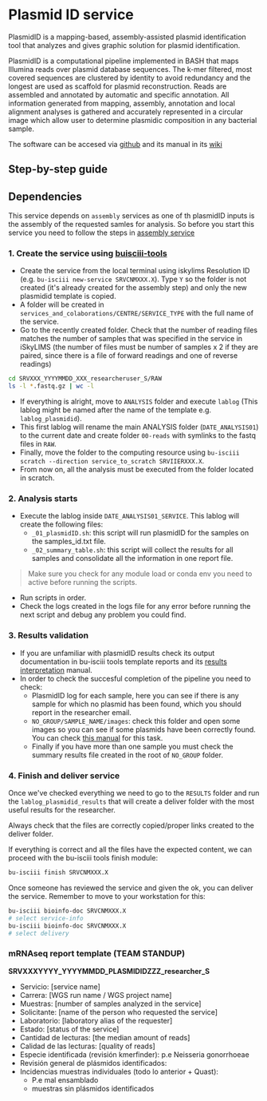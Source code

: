 # Plasmid ID service

PlasmidID is a mapping-based, assembly-assisted plasmid identification tool that analyzes and gives graphic solution for plasmid identification.

PlasmidID is a computational pipeline implemented in BASH that maps Illumina reads over plasmid database sequences. The k-mer filtered, most covered sequences are clustered by identity to avoid redundancy and the longest are used as scaffold for plasmid reconstruction. Reads are assembled and annotated by automatic and specific annotation. All information generated from mapping, assembly, annotation and local alignment analyses is gathered and accurately represented in a circular image which allow user to determine plasmidic composition in any bacterial sample.

The software can be accesed via [github](https://github.com/BU-ISCIII/plasmidID) and its manual in its [wiki](https://github.com/BU-ISCIII/plasmidID/wiki)

## Step-by-step guide

## Dependencies

This service depends on `assembly` services as one of th plasmidID inputs is the assembly of the requested samles for analysis. So before you start this service you need to follow the steps in [assembly service](./Assembly-service.md)

### 1. Create the service using [buisciii-tools](https://github.com/BU-ISCIII/buisciii-tools)

- Create the service from the local terminal using iskylims Resolution ID (e.g. `bu-isciii new-service SRVCNMXXX.X`). Type `Y` so the folder is not created (it's already created for the assembly step) and only the new plasmidid template is copied.
- A folder will be created in `services_and_colaborations/CENTRE/SERVICE_TYPE` with the full name of the service.
- Go to the recently created folder. Check that the number of reading files matches the number of samples that was specified in the service in iSkyLIMS (the number of files must be number of samples x 2 if they are paired, since there is a file of forward readings and one of reverse readings)

```Bash
cd SRVXXX_YYYYMMDD_XXX_researcheruser_S/RAW
ls -l *.fastq.gz | wc -l
```

- If everything is alright, move to `ANALYSIS` folder and execute `lablog` (This lablog might be named after the name of the template e.g. `lablog_plasmidid`).
- This first lablog will rename the main ANALYSIS folder (`DATE_ANALYSIS01`) to the current date and create folder `00-reads` with symlinks to the fastq files in `RAW`.
- Finally, move the folder to the computing resource using `bu-isciii scratch --direction service_to_scratch SRVIIERXXX.X`.
- From now on, all the analysis must be executed from the folder located in scratch.

### 2. Analysis starts

- Execute the lablog inside `DATE_ANALYSIS01_SERVICE`. This lablog will create the following files:
  - `_01_plasmidID.sh`: this script will run plasmidID for the samples on the samples_id.txt file.
  - `_02_summary_table.sh`: this script will collect the results for all samples and consolidate all the information in one report file.

> Make sure you check for any module load or conda env you need to active before running the scripts.

- Run scripts in order.
- Check the logs created in the logs file for any error before running the next script and debug any problem you could find.

### 3. Results validation

- If you are unfamiliar with plasmidID results check its output documentation in bu-isciii tools template reports and its [results interpretation](https://github.com/BU-ISCIII/plasmidID/wiki/Understanding-the-image%3A-track-by-track) manual.
- In order to check the succesful completion of the pipeline you need to check:
  - PlasmidID log for each sample, here you can see if there is any sample for which no plasmid has been found, which you should report in the researcher email.
  - `NO_GROUP/SAMPLE_NAME/images`: check this folder and open some images so you can see if some plasmids have been correctly found. You can check [this manual](https://github.com/BU-ISCIII/plasmidID/wiki/How-to-chose-the-right-plasmids) for this task.
  - Finally if you have more than one sample you must check the summary results file created in the root of `NO_GROUP` folder.

### 4. Finish and deliver service

Once we've checked everything we need to go to the `RESULTS` folder and run the `lablog_plasmidid_results` that will create a deliver folder with the most useful results for the researcher.

Always check that the files are correctly copied/proper links created to the deliver folder.

If everything is correct and all the files have the expected content, we can proceed with the bu-isciii tools finish module:

```Bash
bu-isciii finish SRVCNMXXX.X
```

Once someone has reviewed the service and given the ok, you can deliver the service. Remember to move to your workstation for this:

```Bash
bu-isciii bioinfo-doc SRVCNMXXX.X
# select service-info
bu-isciii bioinfo-doc SRVCNMXXX.X
# select delivery
```

### mRNAseq report template (TEAM STANDUP)

**SRVXXXYYYY_YYYYMMDD_PLASMIDIDZZZ_researcher_S**

- Servicio: [service name]
- Carrera: [WGS run name / WGS project name]
- Muestras: [number of samples analyzed in the service]
- Solicitante: [name of the person who requested the service]
- Laboratorio: [laboratory alias of the requester]
- Estado: [status of the service]
- Cantidad de lecturas: [the median amount of reads]
- Calidad de las lecturas: [quality of reads]
- Especie identificada (revisión kmerfinder): p.e Neisseria gonorrhoeae
- Revisión general de plásmidos identificados:
- Incidencias muestras individuales (todo lo anterior + Quast):
  - P.e mal ensamblado
  - muestras sin plásmidos identificados
